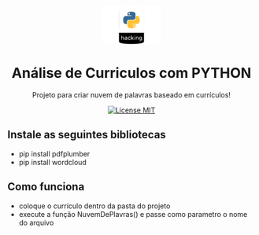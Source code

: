 
<h1 align="center">
<br>
  <img src="https://github.com/Caiocof/caiocof/blob/main/python.png?raw=true" alt="PYTHON" width="120">
<br>
<br>
Análise de Curriculos com PYTHON
</h1>

<p align="center">Projeto para criar nuvem de palavras baseado em currículos!</p>

<p align="center">
  <a href="https://opensource.org/licenses/MIT">
    <img src="https://img.shields.io/badge/License-MIT-blue.svg" alt="License MIT">
  </a>
</p>


## Instale as seguintes bibliotecas
 - pip install pdfplumber
 - pip install wordcloud

## Como funciona
- coloque o currículo dentro da pasta do projeto
- execute a função NuvemDePlavras() e passe como parametro o nome do arquivo
